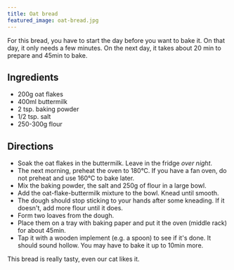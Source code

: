 ```yaml
---
title: Oat bread
featured_image: oat-bread.jpg
---
```


For this bread, you have to start the day before you want to bake it. On that day, it only needs a few minutes. On the next day, it takes about 20 min to prepare and 45min to bake.

## Ingredients

- 200g oat flakes
- 400ml buttermilk
- 2 tsp. baking powder
- 1/2 tsp. salt
- 250-300g flour

## Directions

- Soak the oat flakes in the buttermilk. Leave in the fridge <i>over night</i>.
- The next morning, preheat the oven to 180&#176;C. If you have a fan oven, do not preheat and use 160&#176;C to bake later.
- Mix the baking powder, the salt and 250g of flour in a large bowl.
- Add the oat-flake-buttermilk mixture to the bowl. Knead until smooth.
- The dough should stop sticking to your hands after some kneading. If it doesn't, add more flour until it does.
- Form two loaves from the dough.
- Place them on a tray with baking paper and put it the oven (middle rack) for about 45min.
- Tap it with a wooden implement (e.g. a spoon) to see if it's done. It should sound hollow. You may have to bake it up to 10min more.

This bread is really tasty, even our cat likes it.
